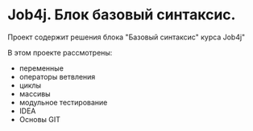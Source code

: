 # Job4j. Блок базовый синтаксис.
Проект содержит решения блока "Базовый синтаксис" курса Job4j"

В этом проекте рассмотрены: 
- переменные
- операторы ветвления
- циклы
- массивы
- модульное тестирование
- IDEA
- Основы GIT